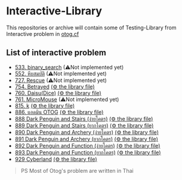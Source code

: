 # Interactive-Library

This repositories or archive will contain some of Testing-Library from Interactive problem in [otog.cf](https://otog.cf)

## List of interactive problem
- [533. binary_search](https://api.otog.cf/problem/doc/533) (⚠Not implemented yet)
- [552. หีบสมบัติ](https://api.otog.cf/problem/doc/552) (⚠Not implemented yet)
- [727. Rescue](https://api.otog.cf/problem/doc/727) (⚠Not implemented yet)
- [754. Betrayed](https://api.otog.cf/problem/doc/754) [(⚙ the library file)](./754%20Betrayed/Betrayed.h)
- [760. Daisu(Dice)](https://api.otog.cf/problem/doc/760) [(⚙ the library file)](./760%20DICE/Orange.h)
- [761. MicroMouse](https://api.otog.cf/problem/doc/761) (⚠Not implemented yet)
- [815. k](https://api.otog.cf/problem/doc/815) [(⚙ the library file)](./815%20K/k.h)
- [886. แอดมิน OTOG](https://api.otog.cf/problem/doc/886) [(⚙ the library file)](./886%20Admin%20OTOG/admin.h)
- [888 Dark Penguin and Stairs (ง่ายโคตร)](https://api.otog.cf/problem/doc/888) [(⚙ the library file)](./888%20Dark%20Penguin%20and%20Stairs%20Easy/stairs.h)
- [889 Dark Penguin and Stairs (ยากโคตร)](https://api.otog.cf/problem/doc/889) [(⚙ the library file)](./889%20Dark%20Penguin%20and%20Stairs%20Hard/stairs.h)
- [890 Dark Penguin and Archery (ง่ายโคตร)](https://api.otog.cf/problem/doc/890) [(⚙ the library file)](./890%20Dark%20Penguin%20and%20Archery%20Easy/archery.h)
- [891 Dark Penguin and Archery (ยากโคตร)](https://api.otog.cf/problem/doc/891) [(⚙ the library file)](./891%20Dark%20Penguin%20and%20Archery%20Hard/archery.h)
- [892 Dark Penguin and Function (ง่ายโคตร)](https://api.otog.cf/problem/doc/892) [(⚙ the library file)](./892%20Dark%20Penguin%20and%20Function%20Easy/function.h)
- [893 Dark Penguin and Function (ยากโคตร)](https://api.otog.cf/problem/doc/893) [(⚙ the library file)](./893%20Dark%20Penguin%20and%20Function%20Hard/function.h)
- [929 Cyberland](https://api.otog.cf/problem/doc/929) [(⚙ the library file)](./929%20Cyberland/cyberland.h)

> PS Most of Otog's problem are written in Thai
